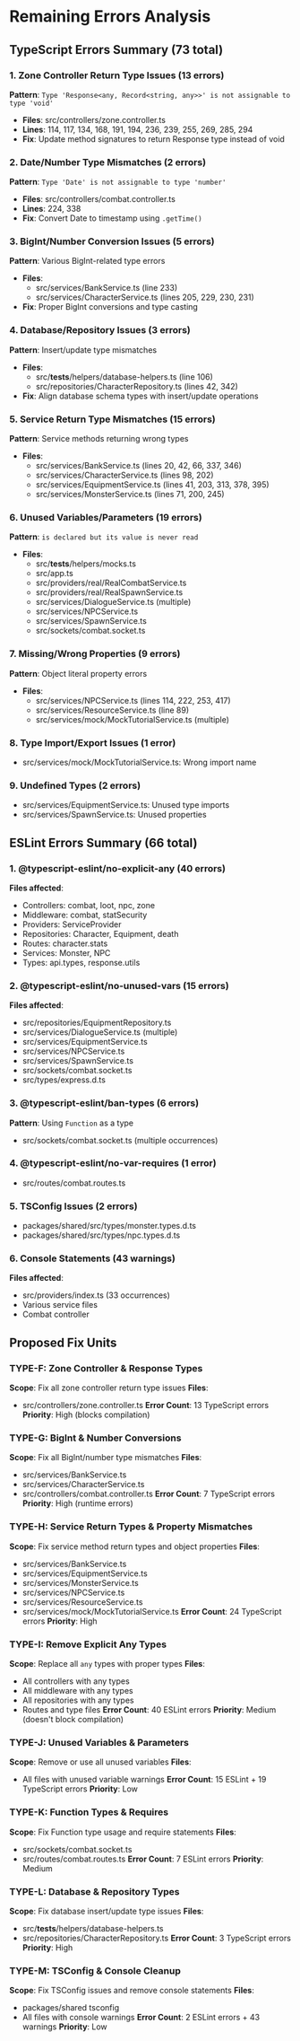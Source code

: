 # Remaining Errors Analysis

## TypeScript Errors Summary (73 total)

### 1. Zone Controller Return Type Issues (13 errors)
**Pattern**: `Type 'Response<any, Record<string, any>>' is not assignable to type 'void'`
- **Files**: src/controllers/zone.controller.ts
- **Lines**: 114, 117, 134, 168, 191, 194, 236, 239, 255, 269, 285, 294
- **Fix**: Update method signatures to return Response type instead of void

### 2. Date/Number Type Mismatches (2 errors)
**Pattern**: `Type 'Date' is not assignable to type 'number'`
- **Files**: src/controllers/combat.controller.ts
- **Lines**: 224, 338
- **Fix**: Convert Date to timestamp using `.getTime()`

### 3. BigInt/Number Conversion Issues (5 errors)
**Pattern**: Various BigInt-related type errors
- **Files**: 
  - src/services/BankService.ts (line 233)
  - src/services/CharacterService.ts (lines 205, 229, 230, 231)
- **Fix**: Proper BigInt conversions and type casting

### 4. Database/Repository Issues (3 errors)
**Pattern**: Insert/update type mismatches
- **Files**:
  - src/__tests__/helpers/database-helpers.ts (line 106)
  - src/repositories/CharacterRepository.ts (lines 42, 342)
- **Fix**: Align database schema types with insert/update operations

### 5. Service Return Type Mismatches (15 errors)
**Pattern**: Service methods returning wrong types
- **Files**:
  - src/services/BankService.ts (lines 20, 42, 66, 337, 346)
  - src/services/CharacterService.ts (lines 98, 202)
  - src/services/EquipmentService.ts (lines 41, 203, 313, 378, 395)
  - src/services/MonsterService.ts (lines 71, 200, 245)

### 6. Unused Variables/Parameters (19 errors)
**Pattern**: `is declared but its value is never read`
- **Files**:
  - src/__tests__/helpers/mocks.ts
  - src/app.ts
  - src/providers/real/RealCombatService.ts
  - src/providers/real/RealSpawnService.ts
  - src/services/DialogueService.ts (multiple)
  - src/services/NPCService.ts
  - src/services/SpawnService.ts
  - src/sockets/combat.socket.ts

### 7. Missing/Wrong Properties (9 errors)
**Pattern**: Object literal property errors
- **Files**:
  - src/services/NPCService.ts (lines 114, 222, 253, 417)
  - src/services/ResourceService.ts (line 89)
  - src/services/mock/MockTutorialService.ts (multiple)

### 8. Type Import/Export Issues (1 error)
- src/services/mock/MockTutorialService.ts: Wrong import name

### 9. Undefined Types (2 errors)
- src/services/EquipmentService.ts: Unused type imports
- src/services/SpawnService.ts: Unused properties

## ESLint Errors Summary (66 total)

### 1. @typescript-eslint/no-explicit-any (40 errors)
**Files affected**:
- Controllers: combat, loot, npc, zone
- Middleware: combat, statSecurity
- Providers: ServiceProvider
- Repositories: Character, Equipment, death
- Routes: character.stats
- Services: Monster, NPC
- Types: api.types, response.utils

### 2. @typescript-eslint/no-unused-vars (15 errors)
**Files affected**:
- src/repositories/EquipmentRepository.ts
- src/services/DialogueService.ts (multiple)
- src/services/EquipmentService.ts
- src/services/NPCService.ts
- src/services/SpawnService.ts
- src/sockets/combat.socket.ts
- src/types/express.d.ts

### 3. @typescript-eslint/ban-types (6 errors)
**Pattern**: Using `Function` as a type
- src/sockets/combat.socket.ts (multiple occurrences)

### 4. @typescript-eslint/no-var-requires (1 error)
- src/routes/combat.routes.ts

### 5. TSConfig Issues (2 errors)
- packages/shared/src/types/monster.types.d.ts
- packages/shared/src/types/npc.types.d.ts

### 6. Console Statements (43 warnings)
**Files affected**:
- src/providers/index.ts (33 occurrences)
- Various service files
- Combat controller

## Proposed Fix Units

### TYPE-F: Zone Controller & Response Types
**Scope**: Fix all zone controller return type issues
**Files**: 
- src/controllers/zone.controller.ts
**Error Count**: 13 TypeScript errors
**Priority**: High (blocks compilation)

### TYPE-G: BigInt & Number Conversions
**Scope**: Fix all BigInt/number type mismatches
**Files**:
- src/services/BankService.ts
- src/services/CharacterService.ts
- src/controllers/combat.controller.ts
**Error Count**: 7 TypeScript errors
**Priority**: High (runtime errors)

### TYPE-H: Service Return Types & Property Mismatches
**Scope**: Fix service method return types and object properties
**Files**:
- src/services/BankService.ts
- src/services/EquipmentService.ts
- src/services/MonsterService.ts
- src/services/NPCService.ts
- src/services/ResourceService.ts
- src/services/mock/MockTutorialService.ts
**Error Count**: 24 TypeScript errors
**Priority**: High

### TYPE-I: Remove Explicit Any Types
**Scope**: Replace all `any` types with proper types
**Files**: 
- All controllers with any types
- All middleware with any types
- All repositories with any types
- Routes and type files
**Error Count**: 40 ESLint errors
**Priority**: Medium (doesn't block compilation)

### TYPE-J: Unused Variables & Parameters
**Scope**: Remove or use all unused variables
**Files**:
- All files with unused variable warnings
**Error Count**: 15 ESLint + 19 TypeScript errors
**Priority**: Low

### TYPE-K: Function Types & Requires
**Scope**: Fix Function type usage and require statements
**Files**:
- src/sockets/combat.socket.ts
- src/routes/combat.routes.ts
**Error Count**: 7 ESLint errors
**Priority**: Medium

### TYPE-L: Database & Repository Types
**Scope**: Fix database insert/update type issues
**Files**:
- src/__tests__/helpers/database-helpers.ts
- src/repositories/CharacterRepository.ts
**Error Count**: 3 TypeScript errors
**Priority**: High

### TYPE-M: TSConfig & Console Cleanup
**Scope**: Fix TSConfig issues and remove console statements
**Files**:
- packages/shared tsconfig
- All files with console warnings
**Error Count**: 2 ESLint errors + 43 warnings
**Priority**: Low